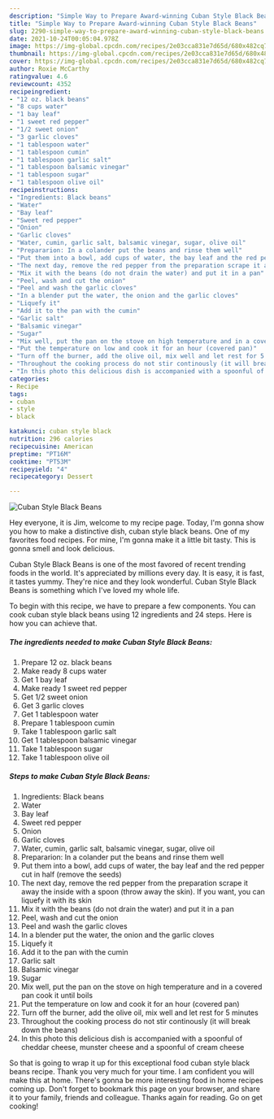```yaml
---
description: "Simple Way to Prepare Award-winning Cuban Style Black Beans"
title: "Simple Way to Prepare Award-winning Cuban Style Black Beans"
slug: 2290-simple-way-to-prepare-award-winning-cuban-style-black-beans
date: 2021-10-24T00:05:04.978Z
image: https://img-global.cpcdn.com/recipes/2e03cca831e7d65d/680x482cq70/cuban-style-black-beans-recipe-main-photo.jpg
thumbnail: https://img-global.cpcdn.com/recipes/2e03cca831e7d65d/680x482cq70/cuban-style-black-beans-recipe-main-photo.jpg
cover: https://img-global.cpcdn.com/recipes/2e03cca831e7d65d/680x482cq70/cuban-style-black-beans-recipe-main-photo.jpg
author: Roxie McCarthy
ratingvalue: 4.6
reviewcount: 4352
recipeingredient:
- "12 oz. black beans"
- "8 cups water"
- "1 bay leaf"
- "1 sweet red pepper"
- "1/2 sweet onion"
- "3 garlic cloves"
- "1 tablespoon water"
- "1 tablespoon cumin"
- "1 tablespoon garlic salt"
- "1 tablespoon balsamic vinegar"
- "1 tablespoon sugar"
- "1 tablespoon olive oil"
recipeinstructions:
- "Ingredients: Black beans"
- "Water"
- "Bay leaf"
- "Sweet red pepper"
- "Onion"
- "Garlic cloves"
- "Water, cumin, garlic salt, balsamic vinegar, sugar, olive oil"
- "Prepararion: In a colander put the beans and rinse them well"
- "Put them into a bowl, add cups of water, the bay leaf and the red pepper cut in half (remove the seeds)"
- "The next day, remove the red pepper from the preparation scrape it away the inside with a spoon (throw away the skin). If you want, you can liquefy it with its skin"
- "Mix it with the beans (do not drain the water) and put it in a pan"
- "Peel, wash and cut the onion"
- "Peel and wash the garlic cloves"
- "In a blender put the water, the onion and the garlic cloves"
- "Liquefy it"
- "Add it to the pan with the cumin"
- "Garlic salt"
- "Balsamic vinegar"
- "Sugar"
- "Mix well, put the pan on the stove on high temperature and in a covered pan cook it until boils"
- "Put the temperature on low and cook it for an hour (covered pan)"
- "Turn off the burner, add the olive oil, mix well and let rest for 5 minutes"
- "Throughout the cooking process do not stir continously (it will break down the beans)"
- "In this photo this delicious dish is accompanied with a spoonful of cheddar cheese, munster cheese and a spoonful of cream cheese"
categories:
- Recipe
tags:
- cuban
- style
- black

katakunci: cuban style black 
nutrition: 296 calories
recipecuisine: American
preptime: "PT16M"
cooktime: "PT53M"
recipeyield: "4"
recipecategory: Dessert

---
```



![Cuban Style Black Beans](https://img-global.cpcdn.com/recipes/2e03cca831e7d65d/680x482cq70/cuban-style-black-beans-recipe-main-photo.jpg)

Hey everyone, it is Jim, welcome to my recipe page. Today, I'm gonna show you how to make a distinctive dish, cuban style black beans. One of my favorites food recipes. For mine, I'm gonna make it a little bit tasty. This is gonna smell and look delicious.

Cuban Style Black Beans is one of the most favored of recent trending foods in the world. It's appreciated by millions every day. It is easy, it is fast, it tastes yummy. They're nice and they look wonderful. Cuban Style Black Beans is something which I've loved my whole life.




To begin with this recipe, we have to prepare a few components. You can cook cuban style black beans using 12 ingredients and 24 steps. Here is how you can achieve that.

<!--inarticleads1-->

##### The ingredients needed to make Cuban Style Black Beans:

1. Prepare 12 oz. black beans
1. Make ready 8 cups water
1. Get 1 bay leaf
1. Make ready 1 sweet red pepper
1. Get 1/2 sweet onion
1. Get 3 garlic cloves
1. Get 1 tablespoon water
1. Prepare 1 tablespoon cumin
1. Take 1 tablespoon garlic salt
1. Get 1 tablespoon balsamic vinegar
1. Take 1 tablespoon sugar
1. Take 1 tablespoon olive oil




<!--inarticleads2-->

##### Steps to make Cuban Style Black Beans:

1. Ingredients: Black beans
1. Water
1. Bay leaf
1. Sweet red pepper
1. Onion
1. Garlic cloves
1. Water, cumin, garlic salt, balsamic vinegar, sugar, olive oil
1. Prepararion: In a colander put the beans and rinse them well
1. Put them into a bowl, add cups of water, the bay leaf and the red pepper cut in half (remove the seeds)
1. The next day, remove the red pepper from the preparation scrape it away the inside with a spoon (throw away the skin). If you want, you can liquefy it with its skin
1. Mix it with the beans (do not drain the water) and put it in a pan
1. Peel, wash and cut the onion
1. Peel and wash the garlic cloves
1. In a blender put the water, the onion and the garlic cloves
1. Liquefy it
1. Add it to the pan with the cumin
1. Garlic salt
1. Balsamic vinegar
1. Sugar
1. Mix well, put the pan on the stove on high temperature and in a covered pan cook it until boils
1. Put the temperature on low and cook it for an hour (covered pan)
1. Turn off the burner, add the olive oil, mix well and let rest for 5 minutes
1. Throughout the cooking process do not stir continously (it will break down the beans)
1. In this photo this delicious dish is accompanied with a spoonful of cheddar cheese, munster cheese and a spoonful of cream cheese




So that is going to wrap it up for this exceptional food cuban style black beans recipe. Thank you very much for your time. I am confident you will make this at home. There's gonna be more interesting food in home recipes coming up. Don't forget to bookmark this page on your browser, and share it to your family, friends and colleague. Thanks again for reading. Go on get cooking!
